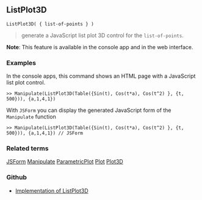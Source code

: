 ## ListPlot3D

```
ListPlot3D( { list-of-points } )  
```

> generate a JavaScript list plot 3D control for the `list-of-points`.
	 
**Note**: This feature is available in the console app and in the web interface.

### Examples

In the console apps, this command shows an HTML page with a JavaScript list plot control.
 
```
>> Manipulate(ListPlot3D(Table({Sin(t), Cos(t*a), Cos(t^2) }, {t, 500})), {a,1,4,1})
```

With `JSForm` you can display the generated JavaScript form of the `Manipulate` function

```
>> Manipulate(ListPlot3D(Table({Sin(t), Cos(t*a), Cos(t^2) }, {t, 500})), {a,1,4,1}) // JSForm
```

### Related terms 
[JSForm](JSForm.md) [Manipulate](Manipulate.md) [ParametricPlot](ParametricPlot.md) [Plot](Plot.md)  [Plot3D](Plot3D.md)

### Github

* [Implementation of ListPlot3D](https://github.com/axkr/symja_android_library/blob/master/symja_android_library/matheclipse-core/src/main/java/org/matheclipse/core/reflection/system/ListPlot3D.java#L14) 
